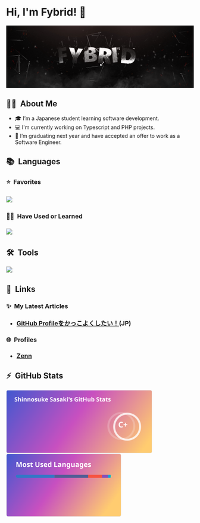 
<h1>Hi, I'm Fybrid! 👋</h2>

<!-- Banner -->
<!-- TODO: 変更予定 昔のTwitter用のものを一旦追加 -->
<img align="center" src="img/profile_banner.svg" style="">

<h2>👨‍💻 &nbsp;About Me</h2>

- 🎓 I’m a Japanese student learning software development.
- 💻 I'm currently working on Typescript and PHP projects.
- 🌱 I’m graduating next year and have accepted an offer to work as a Software Engineer.

<!-- TODO: -->
<!-- ## 🌱 Currently Exploring -->

<!-- TODO: -->
<!-- ## 🏆 Achievements -->

<h2>📚 &nbsp;Languages</h2>

<h3>⭐️ &nbsp;Favorites<h3>

![](https://skillicons.dev/icons?i=c,php,laravel,go)

<h3>✍🏻 &nbsp;Have Used or Learned<h3>

![](https://skillicons.dev/icons?i=html,css,scss,js,typescript,nodejs,react,python,java,mysql)

<h2>🛠️ &nbsp;Tools</h2>

![](https://skillicons.dev/icons?i=windows,apple,ubuntu,vscode,docker,git,github,githubactions,postman,notion,discord,vercel,aws,supabase)

<h2>🔗 &nbsp;Links</h2>

<h3>✨ &nbsp;My Latest Articles<h3>

- [GitHub Profileをかっこよくしたい！](https://zenn.dev/fybrid/articles/8de77ef352ae3d)(JP)

<h3>🌐 &nbsp;Profiles<h3>

- [Zenn](https://zenn.dev/fybrid)

<h2>⚡ &nbsp;GitHub Stats</h2>

<a href="https://github.com/Fybrid">
  <img align="left" src="img/profile_stats.svg" style="height:170px; margin-right:20px;"/>
</a>

<a href="https://github.com/Fybrid">
  <img align="left" src="img/profile_languages.svg" style="height:170px;"/>
</a>